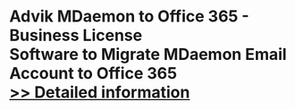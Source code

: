 # Advik MDaemon to Office 365 - Business License<br />Software to Migrate MDaemon Email Account to Office 365<br />[>> Detailed information](https://secure.shareit.com/shareit/product.html?productid=300808463&affiliateid=200057808)